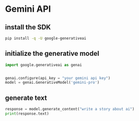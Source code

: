 # Gemini API

## install the SDK

```bash
pip install -q -U google-generativeai
```

## initialize the generative model

```Python
import google.generativeai as genai


genai.configure(api_key = "your gemini api key")
model = genai.GenerativeModel('gemini-pro')

```

## generate text

```Python
response = model.generate_content("write a story about ai")
print(response.text)
```
